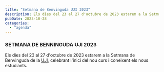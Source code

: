 ```yaml
---
title: "Setmana de Benvinguda UJI 2023"
description: Els dies del 23 al 27 d'octubre de 2023 estarem a la Setmana de Benvinguda de la UJI, celebrant l'inici del nou curs i coneixent els nous estudiants.
pubDate: 2023-10-28
categories: 
  - "agenda"
---
```


### SETMANA DE BENNINGUDA UJI 2023

Els dies del 23 al 27 d'octubre de 2023 estarem a la Setmana de Benvinguda de la [UJI](https://www.google.es/maps/place/Universitat+Jaume+I/@39.9902105,-0.0511631,14z/data=!4m6!3m5!1s0xd5ffe0fca9b5147:0x1368bf53b3a7fb3f!8m2!3d39.9943481!4d-0.0702147!16zL20vMDg0dGNk?coh=164777&entry=tt&shorturl=1), celebrant l'inici del nou curs i coneixent els nous estudiants.
